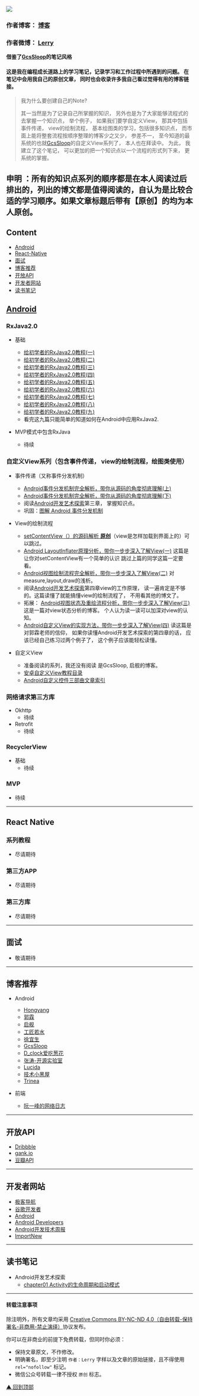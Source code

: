 ![](http://ww1.sinaimg.cn/large/005Xtdi2jw1f6307cu3krj30rs05kglz.jpg)

### 作者博客： [博客](http://imlerry.com)

### 作者微博： [Lerry](http://weibo.com/u/5904475839)

**借鉴了[GcsSloop](https://github.com/GcsSloop/AndroidNote)的笔记风格**

#### 这是我在编程成长道路上的学习笔记，记录学习和工作过程中所遇到的问题。 在笔记中会用我自己的原创文章， 同时也会收录许多我自己看过觉得有用的博客链接。

> 我为什么要创建自己的Note?
>
> 其一当然是为了记录自己所掌握的知识， 另外也是为了大家能够流程式的去掌握一个知识点， 举个例子， 如果我们要学自定义View， 那其中包括事件传递， view的绘制流程， 基本绘图类的学习，包括很多知识点， 而市面上能将整套流程按顺序整理的博客少之又少， 参差不一， 至今知道的最系统的也就[GcsSloop](https://github.com/GcsSloop/AndroidNote)的自定义View系列了， 本人也在拜读中。 为此， 我建立了这个笔记， 可以更加的把一个知识点以一个流程的形式列下来， 更系统的掌握。

## 申明 ：所有的知识点系列的顺序都是在本人阅读过后排出的，列出的博文都是值得阅读的，自认为是比较合适的学习顺序。如果文章标题后带有【原创】的均为本人原创。
## Content
- [Android](#android)
- [React-Native](#react-native)
- [面试](#面试)
- [博客推荐](#博客推荐)
- [开放API](#开放api)
- [开发者网站](#开发者网站)
- [读书笔记](#读书笔记)

## [Android](https://github.com/lllerry/Note/tree/master/Android/README.md)

### RxJava2.0

- 基础
	- [给初学者的RxJava2.0教程(一)](https://juejin.im/post/5848d96761ff4b0058c9d3dc)
	- [给初学者的RxJava2.0教程(二)](https://juejin.im/post/5848dd11b123db0066030123)
	- [给初学者的RxJava2.0教程(三)](https://juejin.im/post/5848dd3eac502e00691385c5)
	- [给初学者的RxJava2.0教程(四)](https://juejin.im/post/584a6dd9128fe100589bf29d)
	- [给初学者的RxJava2.0教程(五)](https://juejin.im/post/584f76f48e450a006ad12ebf)
	- [给初学者的RxJava2.0教程(六)](https://juejin.im/post/58510ec3ac502e0067cfa4a2)
	- [给初学者的RxJava2.0教程(七)](https://juejin.im/post/5857a5e48e450a006c752701)
	- [给初学者的RxJava2.0教程(八)](https://juejin.im/post/585b8f741b69e600560602d3)
	- [给初学者的RxJava2.0教程(九)](https://juejin.im/post/58807ef92f301e00697f6ad8)
	- 看完这九篇只能简单的知道如何在Android中应用RxJava2.

- MVP模式中包含RxJava
	- 待续

### 自定义View系列（包含事件传递， view的绘制流程，绘图类使用）

- 事件传递（又称事件分发机制）
	- [Android事件分发机制完全解析，带你从源码的角度彻底理解(上)](http://blog.csdn.net/guolin_blog/article/details/9097463)
	- [ Android事件分发机制完全解析，带你从源码的角度彻底理解(下)](http://blog.csdn.net/guolin_blog/article/details/9153747)
	- 阅读[Android开发艺术探索](https://book.douban.com/subject/26599538/)第三章， 掌握知识点。
	- 巩固：[图解 Android 事件分发机制](http://www.jianshu.com/p/e99b5e8bd67b)

- View的绘制流程
	- [setContentView（）的源码解析	**原创**](http://imlerry.com/2017/05/08/02.Android%E9%AB%98%E7%BA%A7UI%E7%B3%BB%E5%88%97%EF%BC%881%EF%BC%89-setContentView-%E8%AF%A6%E8%A7%A3/)（view是怎样加载到界面上的）可以跳过。
	- [Android LayoutInflater原理分析，带你一步步深入了解View(一)](http://blog.csdn.net/guolin_blog/article/details/12921889) 这篇是让你对setContentView有一个简单的认识 跳过上篇的同学这篇一定要看。
	- [Android视图绘制流程完全解析，带你一步步深入了解View(二)](http://blog.csdn.net/guolin_blog/article/details/16330267) 对measure,layout,draw的浅析。
	- 阅读[Android开发艺术探索](https://book.douban.com/subject/26599538/)第四章view的工作原理， 读一遍肯定是不够的。这篇读懂了就能搞懂view的绘制流程了， 不用看其他的博文了。
	- 拓展： [Android视图状态及重绘流程分析，带你一步步深入了解View(三)](http://blog.csdn.net/guolin_blog/article/details/17045157)这是一篇对view状态分析的博客。 个人认为读一读可以加深对view的认知。
	- [ Android自定义View的实现方法，带你一步步深入了解View(四)](http://blog.csdn.net/guolin_blog/article/details/17357967) 读这篇是对郭霖老师的信仰， 如果你读懂Android开发艺术探索的第四章的话， 应该已经自己练习过两个例子了， 这个例子应该能轻松读懂。

- 自定义View
	- 准备阅读的系列，我还没有阅读 是GcsSloop, 启舰的博客。
	- [安卓自定义View教程目录](http://www.gcssloop.com/customview/CustomViewIndex)
	- [Android自定义控件三部曲文章索引](http://blog.csdn.net/harvic880925/article/details/50995268)

### 网络请求第三方库

- Okhttp
	- 待续
- Retrofit
	- 待续

### RecyclerView

- 基础
	- 待续

### MVP

 - 待续

 
---

## React Native

### 系列教程
- 尽请期待

### 第三方APP
- 尽请期待

### 第三方库
- 尽请期待

---

## 面试
- 敬请期待

---

## 博客推荐

- Android
	- [Hongyang](http://blog.csdn.net/lmj623565791?viewmode=contents)
	- [郭霖](http://blog.csdn.net/guolin_blog)
	- [启舰](http://blog.csdn.net/harvic880925)
	- [工匠若水](http://blog.csdn.net/yanbober)
	- [徐宜生](http://blog.csdn.net/eclipsexys)
	- [GcsSloop](http://gcssloop.com/#blog)
	- [D_clock爱吃葱花](http://blog.coderclock.com/)
	- [张涛-开源实验室](https://www.kymjs.com/)
	- [Lucida](http://zh.lucida.me/)
	- [技术小黑屋](http://droidyue.com/)
	- [Trinea](http://www.trinea.cn/)

- 前端
	- [阮一峰的网络日志](http://www.ruanyifeng.com/blog/)
	
---

## 开放API
- [Dribbble](http://developer.dribbble.com/v1/)
- [gank.io](http://gank.io/api)
- [豆瓣API](https://developers.douban.com/wiki/?title=guide)

---

## 开发者网站

- [极客导航](http://www.jikedaohang.com/)
- [谷歌开发者](https://developers.google.cn/)
- [Android](https://www.android.com/)
- [Android Developers](https://developer.android.com/index.html)
- [Android开发技术周报](http://androidweekly.cn/)
- [ImportNew](http://www.importnew.com/)

---

## 读书笔记
- Android开发艺术探索
	- [chapter01 Activity的生命周期和启动模式]()

---

#### 转载注意事项

除注明外，所有文章均采用 [Creative Commons BY-NC-ND 4.0（自由转载-保持署名-非商用-禁止演绎）](http://creativecommons.org/licenses/by-nc-nd/4.0/deed.zh)协议发布。

你可以在非商业的前提下免费转载，但同时你必须：

* 保持文章原文，不作修改。
* 明确署名，即至少注明 `作者：Lerry` 字样以及文章的原始链接，且不得使用 `rel="nofollow"` 标记。
* 微信公众号转载一律不授权 `原创` 标志。


[▲ 回到顶部](#top)